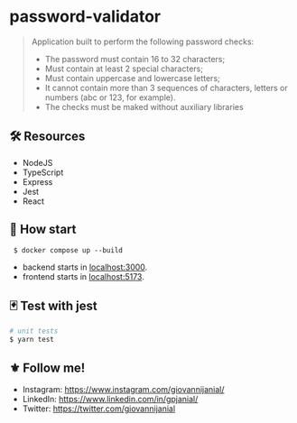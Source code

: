 # password-validator

>Application built to perform the following password checks:
> - The password must contain 16 to 32 characters;
> - Must contain at least 2 special characters;
> - Must contain uppercase and lowercase letters;
> - It cannot contain more than 3 sequences of characters, letters or numbers (abc or 123, for example).
> - The checks must be maked without auxiliary libraries

## :hammer_and_wrench: Resources
- NodeJS
- TypeScript
- Express
- Jest
- React

## :rocket: How start
```
 $ docker compose up --build
```
- backend starts in [localhost:3000](http://localhost:3000/).
- frontend starts in [localhost:5173](http://localhost:5173/).

## :black_joker: Test with jest

```bash
# unit tests
$ yarn test
```

## :fleur_de_lis: Follow me!
- Instagram: https://www.instagram.com/giovannijanial/
- LinkedIn: https://www.linkedin.com/in/gpjanial/
- Twitter: https://twitter.com/giovannijanial
